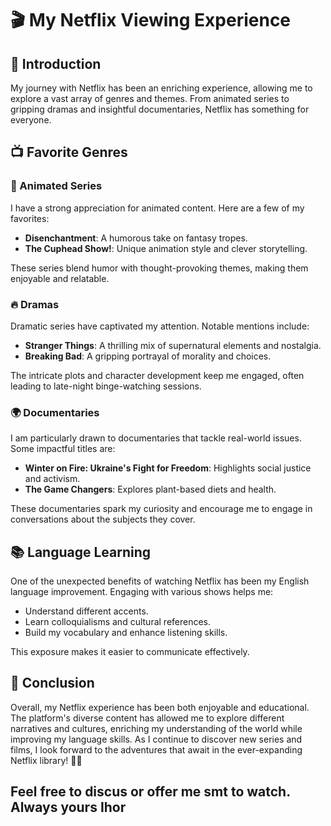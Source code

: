 # 🎬 My Netflix Viewing Experience

## 🌟 Introduction
My journey with Netflix has been an enriching experience, allowing me to explore a vast array of genres and themes. From animated series to gripping dramas and insightful documentaries, Netflix has something for everyone.

## 📺 Favorite Genres

### 🥳 Animated Series
I have a strong appreciation for animated content. Here are a few of my favorites:

- **Disenchantment**: A humorous take on fantasy tropes.
- **The Cuphead Show!**: Unique animation style and clever storytelling.

These series blend humor with thought-provoking themes, making them enjoyable and relatable. 

### 🔥 Dramas
Dramatic series have captivated my attention. Notable mentions include:

- **Stranger Things**: A thrilling mix of supernatural elements and nostalgia.
- **Breaking Bad**: A gripping portrayal of morality and choices.

The intricate plots and character development keep me engaged, often leading to late-night binge-watching sessions.

### 🌍 Documentaries
I am particularly drawn to documentaries that tackle real-world issues. Some impactful titles are:

- **Winter on Fire: Ukraine's Fight for Freedom**: Highlights social justice and activism.
- **The Game Changers**: Explores plant-based diets and health.

These documentaries spark my curiosity and encourage me to engage in conversations about the subjects they cover.

## 📚 Language Learning
One of the unexpected benefits of watching Netflix has been my English language improvement. Engaging with various shows helps me:

- Understand different accents.
- Learn colloquialisms and cultural references.
- Build my vocabulary and enhance listening skills.

This exposure makes it easier to communicate effectively.

## 🥳 Conclusion
Overall, my Netflix experience has been both enjoyable and educational. The platform's diverse content has allowed me to explore different narratives and cultures, enriching my understanding of the world while improving my language skills. As I continue to discover new series and films, I look forward to the adventures that await in the ever-expanding Netflix library! 🍿✨

## Feel free to discus or offer me smt to watch. Always yours Ihor 